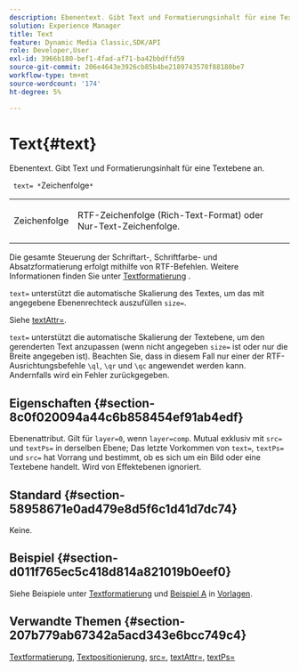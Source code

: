 ```yaml
---
description: Ebenentext. Gibt Text und Formatierungsinhalt für eine Textebene an.
solution: Experience Manager
title: Text
feature: Dynamic Media Classic,SDK/API
role: Developer,User
exl-id: 3966b180-bef1-4fad-af71-ba42bbdffd59
source-git-commit: 206e4643e3926cb85b4be2189743578f88180be7
workflow-type: tm+mt
source-wordcount: '174'
ht-degree: 5%

---
```


# Text{#text}

Ebenentext. Gibt Text und Formatierungsinhalt für eine Textebene an.

` text= *`Zeichenfolge`*`

<table id="simpletable_6C095D7F69874A8EA3D1D52103FA520C"> 
 <tr class="strow"> 
  <td class="stentry"> <p> <span class="varname"> Zeichenfolge </span> </p> </td> 
  <td class="stentry"> <p>RTF-Zeichenfolge (Rich-Text-Format) oder Nur-Text-Zeichenfolge. </p> </td> 
 </tr> 
</table>

Die gesamte Steuerung der Schriftart-, Schriftfarbe- und Absatzformatierung erfolgt mithilfe von RTF-Befehlen. Weitere Informationen finden Sie unter [Textformatierung](../../../../../is-api/http-ref/image-serving-api-ref/c-http-protocol-reference/c-text-formatting/c-text-formatting.md#concept-0d3136db7f6f49668274541cd4b6364c) .

`text=` unterstützt die automatische Skalierung des Textes, um das mit angegebene Ebenenrechteck auszufüllen  `size=`.

Siehe [textAttr=](../../../../../is-api/http-ref/image-serving-api-ref/c-http-protocol-reference/c-command-reference/r-textattr.md#reference-ff00484fa3244286abeff34911f7ec0d).

`text=` unterstützt die automatische Skalierung der Textebene, um den gerenderten Text anzupassen (wenn nicht angegeben  `size=` ist oder nur die Breite angegeben ist). Beachten Sie, dass in diesem Fall nur einer der RTF-Ausrichtungsbefehle `\ql`, `\qr` und `\qc` angewendet werden kann. Andernfalls wird ein Fehler zurückgegeben.

## Eigenschaften {#section-8c0f020094a44c6b858454ef91ab4edf}

Ebenenattribut. Gilt für `layer=0`, wenn `layer=comp`. Mutual exklusiv mit `src=` und `textPs=` in derselben Ebene; Das letzte Vorkommen von `text=`, `textPs=` und `src=` hat Vorrang und bestimmt, ob es sich um ein Bild oder eine Textebene handelt. Wird von Effektebenen ignoriert.

## Standard {#section-58958671e0ad479e8d5f6c1d41d7dc74}

Keine.

## Beispiel {#section-d011f765ec5c418d814a821019b0eef0}

Siehe Beispiele unter [Textformatierung](../../../../../is-api/http-ref/image-serving-api-ref/c-http-protocol-reference/c-text-formatting/c-text-formatting.md#concept-0d3136db7f6f49668274541cd4b6364c) und [Beispiel A](../../../../../is-api/http-ref/image-serving-api-ref/c-http-protocol-reference/c-templates/r-example-a.md#reference-c78ea82e8a1646738e764fa6685dfbac) in [Vorlagen](../../../../../is-api/http-ref/image-serving-api-ref/c-http-protocol-reference/c-templates/c-templates.md#concept-3cd2d2adae0e41b2979b9640244d4d3e).

## Verwandte Themen {#section-207b779ab67342a5acd343e6bcc749c4}

[Textformatierung](../../../../../is-api/http-ref/image-serving-api-ref/c-http-protocol-reference/c-text-formatting/c-text-formatting.md#concept-0d3136db7f6f49668274541cd4b6364c),  [Textpositionierung](../../../../../is-api/http-ref/image-serving-api-ref/c-http-protocol-reference/c-text-formatting/r-text-positioning.md#reference-f647443d92914f4b89a7cc5a83267d87),  [src=](../../../../../is-api/http-ref/image-serving-api-ref/c-http-protocol-reference/c-command-reference/r-src.md#reference-f6506637778c4c69bf106a7924a91ab1),  [textAttr=](../../../../../is-api/http-ref/image-serving-api-ref/c-http-protocol-reference/c-command-reference/r-textattr.md#reference-ff00484fa3244286abeff34911f7ec0d),  [textPs=](../../../../../is-api/http-ref/image-serving-api-ref/c-http-protocol-reference/c-command-reference/r-textps.md#reference-4209a2a6169f44278da2647cfb0cd767)

